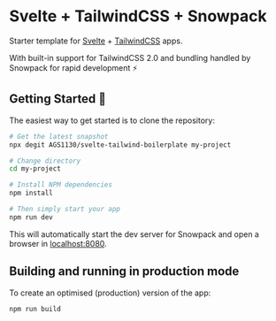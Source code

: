 # Svelte + TailwindCSS + Snowpack

Starter template for [Svelte](https://svelte.dev) + [TailwindCSS](https://tailwindcss.com) apps.

With built-in support for TailwindCSS 2.0 and bundling handled by Snowpack for rapid development :zap:

## Getting Started :rocket:

The easiest way to get started is to clone the repository:

```bash
# Get the latest snapshot
npx degit AGS1130/svelte-tailwind-boilerplate my-project

# Change directory
cd my-project

# Install NPM dependencies
npm install

# Then simply start your app
npm run dev
```

This will automatically start the dev server for Snowpack and open a browser in [localhost:8080](http://localhost:8080).

## Building and running in production mode

To create an optimised (production) version of the app:

```bash
npm run build
```
